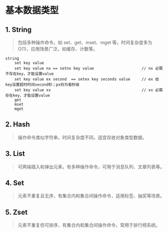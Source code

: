 # 基本数据类型

## 1. String

> 包括多种操作命令，如 set、get、mset、mget 等，时间复杂度多为 O(1)，应用场景广泛，如缓存、计数等。

```
string
    set key value
    set key value nx == setnx key value                     // nx 必需不存在key，才能设置value
    set key value ex second  == setex key seconds value     // ex 给key设置超时时间second秒；px则为毫秒级
    set key value xx                                        // xx 必需存在key，才能设置value
    get
    mset
    mget
```

## 2. Hash

> 操作命令类似字符串，时间复杂度不同，适宜存放对象类型数据。

## 3. List

> 可两端插入和弹出元素，有多种操作命令，可用于消息队列、文章列表等。

## 4. Set

> 元素不重复且无序，有集合内和集合间操作命令，适用标签、抽奖等场景。

## 5. Zset

> 元素不重复但可排序，有集合内和集合间操作命令，常用于排行榜系统。
